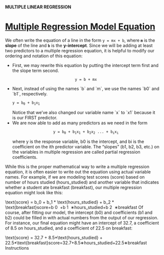 #### MULTIPLE LINEAR REGRESSION

# [Multiple Regression Model Equation](https://www.codecademy.com/courses/linear-regression-mssp/lessons/stats-multiple-linear-regression/exercises/multiple-regression-model-equation)

We often write the equation of a line in the form `y = mx + b`, where **`m`** is the **slope** of the line and **`b`** is the **y-intercept**. 
Since we will be adding at least two predictors to a multiple regression equation, it is helpful to modify our ordering and notation of this equation:
<ul>
    <li>
        First, we may rewrite this equation by putting the intercept term first and the slope term second.
        <p align="center"><code>y = b + mx</code></p>
    </li>
    <li>
        Next, instead of using the names `b` and `m`, we use the names `b0` and `b1`, respectively.
        <p><code>y = b<sub>0</sub> + b<sub>1</sub>x<sub>1</sub></code></p>
        Notice that we’ve also changed our variable name `x` to `x1` because it is our FIRST predictor.
    </li>
    <li>
        We are now able to add as many predictors as we need in the form
        <p align="center"><code>y = b<sub>0</sub> + b<sub>1</sub>x<sub>1</sub> + b<sub>2</sub>x<sub>2</sub> ... + b<sub>i</sub>x<sub>i</sub></code></p>
    </li>
 
where y is the response variable, b0 is the intercept, and bi is the coefficient on the ith predictor variable.
The “slopes” (b1, b2, b3, etc.) on the variables in multiple regression are called partial regression coefficients.
</ul>
While this is the proper mathematical way to write a multiple regression equation, it is often easier to write out the equation using actual variable names. For example, if we are modeling test scores (score) based on number of hours studied (hours_studied) and another variable that indicates whether a student ate breakfast (breakfast), our multiple regression equation might look like this:

\text{score} = b_0 + b_1 * \text{hours\_studied} + b_2 * \text{breakfast}score=b 
0
​
 +b 
1
​
 ∗hours_studied+b 
2
​
 ∗breakfast
Of course, after fitting our model, the intercept (b0) and coefficients (b1 and b2) could be filled in with actual numbers from the output of our regression. For instance, our final equation might have an intercept of 32.7, a coefficient of 8.5 on hours_studied, and a coefficient of 22.5 on breakfast:

\text{score} = 32.7 + 8.5*\text{hours\_studied} + 22.5*\text{breakfast}score=32.7+8.5∗hours_studied+22.5∗breakfast
Instructions

